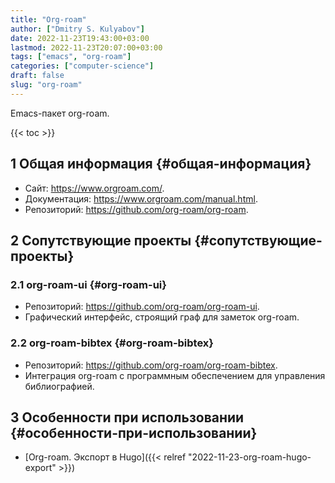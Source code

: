 ```yaml
---
title: "Org-roam"
author: ["Dmitry S. Kulyabov"]
date: 2022-11-23T19:43:00+03:00
lastmod: 2022-11-23T20:07:00+03:00
tags: ["emacs", "org-roam"]
categories: ["computer-science"]
draft: false
slug: "org-roam"
---
```


Emacs-пакет org-roam.

<!--more-->

{{< toc >}}


## <span class="section-num">1</span> Общая информация {#общая-информация}

-   Сайт: <https://www.orgroam.com/>.
-   Документация: <https://www.orgroam.com/manual.html>.
-   Репозиторий: <https://github.com/org-roam/org-roam>.


## <span class="section-num">2</span> Сопутствующие проекты {#сопутствующие-проекты}


### <span class="section-num">2.1</span> org-roam-ui {#org-roam-ui}

-   Репозиторий: <https://github.com/org-roam/org-roam-ui>.
-   Графический интерфейс, строящий граф для заметок org-roam.


### <span class="section-num">2.2</span> org-roam-bibtex {#org-roam-bibtex}

-   Репозиторий: <https://github.com/org-roam/org-roam-bibtex>.
-   Интеграция org-roam с программным обеспечением для управления библиографией.


## <span class="section-num">3</span> Особенности при использовании {#особенности-при-использовании}

-   [Org-roam. Экспорт в Hugo]({{< relref "2022-11-23-org-roam-hugo-export" >}})
